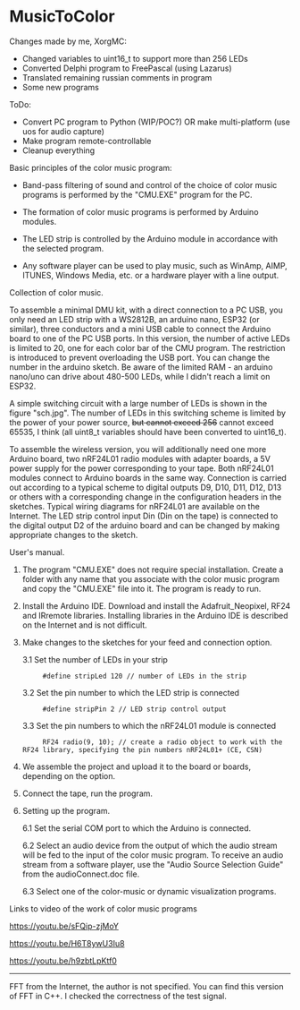 # MusicToColor

Changes made by me, XorgMC:
- Changed variables to uint16_t to support more than 256 LEDs
- Converted Delphi program to FreePascal (using Lazarus)
- Translated remaining russian comments in program
- Some new programs

ToDo:
- Convert PC program to Python (WIP/POC?) OR make multi-platform (use uos for audio capture)
- Make program remote-controllable
- Cleanup everything


Basic principles of the color music program:

- Band-pass filtering of sound and control of the choice of color music programs is performed by the "CMU.EXE" program for the PC.

- The formation of color music programs is performed by Arduino modules.

- The LED strip is controlled by the Arduino module in accordance with the selected program.

- Any software player can be used to play music, such as WinAmp, AIMP, ITUNES, Windows Media, etc. or a hardware player with a line output.


Collection of color music.

  To assemble a minimal DMU kit, with a direct connection to a PC USB, you only need an LED strip with a WS2812B, an arduino nano, ESP32 (or similar), three conductors and a mini USB cable to connect the Arduino board to one of the PC USB ports. In this version, the number of active LEDs is limited to 20, one for each color bar of the CMU program. The restriction is introduced to prevent overloading the USB port. You can change the number in the arduino sketch. Be aware of the limited RAM - an arduino nano/uno can drive about 480-500 LEDs, while I didn't reach a limit on ESP32.
  
  A simple switching circuit with a large number of LEDs is shown in the figure "sch.jpg". The number of LEDs in this switching scheme is limited by the power of your power source, ~~but cannot exceed 256~~ cannot exceed 65535, I think (all uint8_t variables should have been converted to uint16_t).
  
  To assemble the wireless version, you will additionally need one more Arduino board, two nRF24L01 radio modules with adapter boards, a 5V power supply for the power corresponding to your tape. Both nRF24L01 modules connect to Arduino boards in the same way. Connection is carried out according to a typical scheme to digital outputs D9, D10, D11, D12, D13 or others with a corresponding change in the configuration headers in the sketches. Typical wiring diagrams for nRF24L01 are available on the Internet. The LED strip control input Din (Din on the tape) is connected to the digital output D2 of the arduino board and can be changed by making appropriate changes to the sketch.


User's manual.

  1. The program "CMU.EXE" does not require special installation. Create a folder with any name that you associate with the color music program and copy the "CMU.EXE" file into it. The program is ready to run.
  2. Install the Arduino IDE. Download and install the Adafruit_Neopixel, RF24 and IRremote libraries. Installing libraries in the Arduino IDE is described on the Internet and is not difficult.
  3. Make changes to the sketches for your feed and connection option.
  
      3.1 Set the number of LEDs in your strip
      
              #define stripLed 120 // number of LEDs in the strip
              
      3.2 Set the pin number to which the LED strip is connected
      
              #define stripPin 2 // LED strip control output
              
      3.3 Set the pin numbers to which the nRF24L01 module is connected
      
              RF24 radio(9, 10); // create a radio object to work with the RF24 library, specifying the pin numbers nRF24L01+ (CE, CSN)
              
  4. We assemble the project and upload it to the board or boards, depending on the option.
  5. Connect the tape, run the program.
  6. Setting up the program.
  
      6.1 Set the serial COM port to which the Arduino is connected.
      
      6.2 Select an audio device from the output of which the audio stream will be fed to the input of the color music program. To receive an audio stream from a software player, use the "Audio Source Selection Guide" from the audioConnect.doc file.
      
      6.3 Select one of the color-music or dynamic visualization programs.


Links to video of the work of color music programs

https://youtu.be/sFQip-zjMoY

https://youtu.be/H6T8ywU3Iu8

https://youtu.be/h9zbtLpKtf0
  

---

FFT from the Internet, the author is not specified. You can find this version of FFT in C++.
I checked the correctness of the test signal.